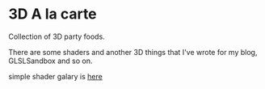 # 3D A la carte
Collection of 3D party foods.

There are some shaders and another 3D things that I've wrote for my blog, GLSLSandbox and so on.

simple shader galary is [here](https://pentan.github.io/3D-A-La-Carte/)
